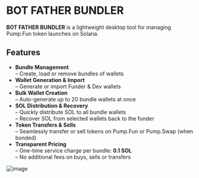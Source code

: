 # BOT FATHER BUNDLER

**BOT FATHER BUNDLER** is a lightweight desktop tool for managing Pump.Fun token launches on Solana.

## Features

- **Bundle Management**  
  – Create, load or remove bundles of wallets  
- **Wallet Generation & Import**  
  – Generate or import Funder & Dev wallets  
- **Bulk Wallet Creation**  
  – Auto-generate up to 20 bundle wallets at once  
- **SOL Distribution & Recovery**  
  – Quickly distribute SOL to all bundle wallets  
  – Recover SOL from selected wallets back to the funder  
- **Token Transfers & Sells**  
  – Seamlessly transfer or sell tokens on Pump.Fun or Pump.Swap (when bonded)  
- **Transparent Pricing**  
  – One-time service charge per bundle: **0.1 SOL**  
  – No additional fees on buys, sells or transfers  

![image](https://github.com/user-attachments/assets/12915a14-0d77-4711-9928-9473ebcfa420)


